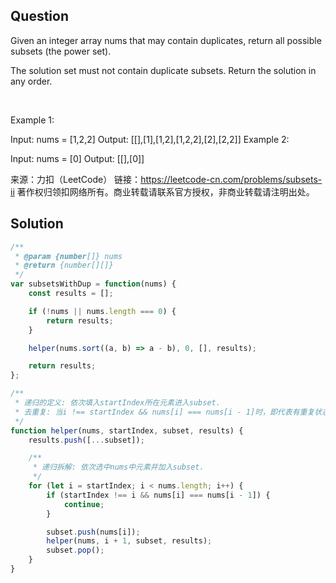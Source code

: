 ## Question
Given an integer array nums that may contain duplicates, return all possible subsets (the power set).

The solution set must not contain duplicate subsets. Return the solution in any order.

 

Example 1:

Input: nums = [1,2,2]
Output: [[],[1],[1,2],[1,2,2],[2],[2,2]]
Example 2:

Input: nums = [0]
Output: [[],[0]]


来源：力扣（LeetCode）
链接：https://leetcode-cn.com/problems/subsets-ii
著作权归领扣网络所有。商业转载请联系官方授权，非商业转载请注明出处。

## Solution
```javascript
/**
 * @param {number[]} nums
 * @return {number[][]}
 */
var subsetsWithDup = function(nums) {
    const results = [];

    if (!nums || nums.length === 0) {
        return results;
    }

    helper(nums.sort((a, b) => a - b), 0, [], results);

    return results;
};

/**
 * 递归的定义: 依次填入startIndex所在元素进入subset.
 * 去重复: 当i !== startIndex && nums[i] === nums[i - 1]时，即代表有重复状态起点。
 */
function helper(nums, startIndex, subset, results) {
    results.push([...subset]);

    /**
     * 递归拆解: 依次选中nums中元素并加入subset.
     */
    for (let i = startIndex; i < nums.length; i++) {
        if (startIndex !== i && nums[i] === nums[i - 1]) {
            continue;
        }

        subset.push(nums[i]);
        helper(nums, i + 1, subset, results);
        subset.pop();
    }
}
```